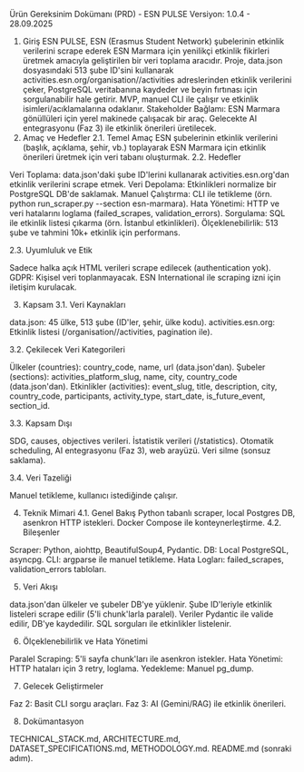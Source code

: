 Ürün Gereksinim Dokümanı (PRD) - ESN PULSE
Versiyon: 1.0.4 - 28.09.2025
1. Giriş
ESN PULSE, ESN (Erasmus Student Network) şubelerinin etkinlik verilerini scrape ederek ESN Marmara için yenilikçi etkinlik fikirleri üretmek amacıyla geliştirilen bir veri toplama aracıdır. Proje, data.json dosyasındaki 513 şube ID'sini kullanarak activities.esn.org/organisation/<id>/activities adreslerinden etkinlik verilerini çeker, PostgreSQL veritabanına kaydeder ve beyin fırtınası için sorgulanabilir hale getirir. MVP, manuel CLI ile çalışır ve etkinlik isimleri/acıklamalarına odaklanır.
Stakeholder Bağlamı: ESN Marmara gönüllüleri için yerel makinede çalışacak bir araç. Gelecekte AI entegrasyonu (Faz 3) ile etkinlik önerileri üretilecek.
2. Amaç ve Hedefler
2.1. Temel Amaç
ESN şubelerinin etkinlik verilerini (başlık, açıklama, şehir, vb.) toplayarak ESN Marmara için etkinlik önerileri üretmek için veri tabanı oluşturmak.
2.2. Hedefler

Veri Toplama: data.json'daki şube ID'lerini kullanarak activities.esn.org'dan etkinlik verilerini scrape etmek.
Veri Depolama: Etkinlikleri normalize bir PostgreSQL DB'de saklamak.
Manuel Çalıştırma: CLI ile tetikleme (örn. python run_scraper.py --section esn-marmara).
Hata Yönetimi: HTTP ve veri hatalarını loglama (failed_scrapes, validation_errors).
Sorgulama: SQL ile etkinlik listesi çıkarma (örn. İstanbul etkinlikleri).
Ölçeklenebilirlik: 513 şube ve tahmini 10k+ etkinlik için performans.

2.3. Uyumluluk ve Etik

Sadece halka açık HTML verileri scrape edilecek (authentication yok).
GDPR: Kişisel veri toplanmayacak.
ESN International ile scraping izni için iletişim kurulacak.

3. Kapsam
3.1. Veri Kaynakları

data.json: 45 ülke, 513 şube (ID'ler, şehir, ülke kodu).
activities.esn.org: Etkinlik listesi (/organisation//activities, pagination ile).

3.2. Çekilecek Veri Kategorileri

Ülkeler (countries): country_code, name, url (data.json'dan).
Şubeler (sections): activities_platform_slug, name, city, country_code (data.json'dan).
Etkinlikler (activities): event_slug, title, description, city, country_code, participants, activity_type, start_date, is_future_event, section_id.

3.3. Kapsam Dışı

SDG, causes, objectives verileri.
İstatistik verileri (/statistics).
Otomatik scheduling, AI entegrasyonu (Faz 3), web arayüzü.
Veri silme (sonsuz saklama).

3.4. Veri Tazeliği

Manuel tetikleme, kullanıcı istediğinde çalışır.

4. Teknik Mimari
4.1. Genel Bakış
Python tabanlı scraper, local Postgres DB, asenkron HTTP istekleri. Docker Compose ile konteynerleştirme.
4.2. Bileşenler

Scraper: Python, aiohttp, BeautifulSoup4, Pydantic.
DB: Local PostgreSQL, asyncpg.
CLI: argparse ile manuel tetikleme.
Hata Logları: failed_scrapes, validation_errors tabloları.

5. Veri Akışı

data.json'dan ülkeler ve şubeler DB'ye yüklenir.
Şube ID'leriyle etkinlik listeleri scrape edilir (5'li chunk'larla paralel).
Veriler Pydantic ile valide edilir, DB'ye kaydedilir.
SQL sorguları ile etkinlikler listelenir.

6. Ölçeklenebilirlik ve Hata Yönetimi

Paralel Scraping: 5'li sayfa chunk'ları ile asenkron istekler.
Hata Yönetimi: HTTP hataları için 3 retry, loglama.
Yedekleme: Manuel pg_dump.

7. Gelecek Geliştirmeler

Faz 2: Basit CLI sorgu araçları.
Faz 3: AI (Gemini/RAG) ile etkinlik önerileri.

8. Dokümantasyon

TECHNICAL_STACK.md, ARCHITECTURE.md, DATASET_SPECIFICATIONS.md, METHODOLOGY.md.
README.md (sonraki adım).
